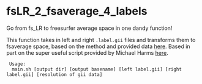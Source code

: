 # fsLR_2_fsaverage_4_labels
Go from fs_LR to freesurfer average space in one dandy function! 

This function takes in left and right `.label.gii` files and transforms them to fsaverage space, based on the method and provided data [here](https://wiki.humanconnectome.org/display/PublicData/HCP+Users+FAQ#HCPUsersFAQ-9.HowdoImapdatabetweenFreeSurferandHCP?). Based in part on the super useful script provided by Michael Harms [here](https://mail.nmr.mgh.harvard.edu/pipermail//freesurfer/2017-April/051554.html).

```
 Usage:
  main.sh [output dir] [output basename] [left label.gii] [right label.gii] [resolution of gii data]
```
